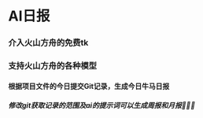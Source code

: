 # AI日报
### 介入火山方舟的免费tk
### 支持火山方舟的各种模型
#### 根据项目文件的今日提交Git记录，生成今日牛马日报
##### 修改git获取记录的范围及ai的提示词可以生成周报和月报🚀🚀🚀
